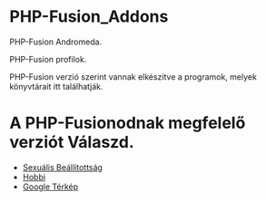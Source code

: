 # PHP-Fusion_Addons
<p>PHP-Fusion Andromeda.</p>
<p>PHP-Fusion profilok.</p>
<p>PHP-Fusion verzió szerint vannak elkészítve a programok, melyek könyvtárait itt találhatják.</p>
<h1>A PHP-Fusionodnak megfelelő verziót Válaszd.</h1>
<ul>
<li><a href="https://github.com/karrak1/fusion_addons/tree/Andromeda/profil/sex_orientation">Sexuális Beállítottság</a></li>
<li><a href="https://github.com/karrak1/fusion_addons/tree/Andromeda/profil/hobby">Hobbi</a></li>
<li><a href="https://github.com/karrak1/fusion_addons/tree/Andromeda/profil/google_map">Google Térkép</a></li>
</ul>
